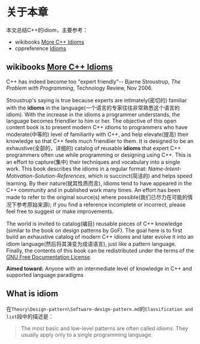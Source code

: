# 关于本章

本文总结C++的idiom，主要参考：

- wikibooks [More C++ Idioms](https://en.wikibooks.org/wiki/More_C%2B%2B_Idioms)
- cppreference [Idioms](https://en.cppreference.com/w/cpp/language)



## wikibooks [More C++ Idioms](https://en.wikibooks.org/wiki/More_C%2B%2B_Idioms)

C++ has indeed become too "expert friendly"-- Bjarne Stroustrup, *The Problem with Programming*, Technology Review, Nov 2006.

Stroustrup's saying is true because experts are intimately(密切的) familiar with the **idioms** in the language(一个语言的专家往往非常熟悉这个语言的idiom). With the increase in the idioms a programmer understands, the language becomes friendlier to him or her. The objective of this open content book is to present modern C++ idioms to programmers who have moderate(中等的) level of familiarity with C++, and help elevate(提高) their knowledge so that C++ feels much friendlier to them. It is designed to be an exhaustive(全部的，详细的) catalog of reusable **idioms** that expert C++ programmers often use while programming or designing using C++. This is an effort to capture(集中) their techniques and vocabulary into a single work. This book describes the idioms in a regular format: *Name-Intent-Motivation-Solution-References*, which is succinct(简洁的) and helps speed learning. By their nature(就其性质而言), idioms tend to have appeared in the C++ community and in published work many times. An effort has been made to refer to the original source(s) where possible(我们已尽力在可能的情况下参考原始来源); if you find a reference incomplete or incorrect, please feel free to suggest or make improvements.

The world is invited to catalog(编目) reusable pieces of C++ knowledge (similar to the book on design patterns by GoF). The goal here is to first build an exhaustive catalog of modern C++ idioms and later evolve it into an idiom language(然后将其演变为成语语言), just like a pattern language. Finally, the contents of this book can be redistributed under the terms of the [GNU Free Documentation License](https://en.wikibooks.org/wiki/More_C%2B%2B_Idioms/GNUFDL).

**Aimed toward:** Anyone with an intermediate level of knowledge in C++ and supported language paradigms

## What is idiom

在`Theory\Design-pattern\Software-design-pattern.md`的`Classification and list`段中的描述是：

> The most basic and low-level patterns are often called *idioms*. They usually apply only to a single programming language.

